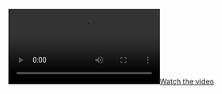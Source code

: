 [![Watch the video](https://github.com/AdarshBelnekar/Amrutam_Assignment/blob/main/public/compress_video.mp4)](https://github.com/AdarshBelnekar/Amrutam_Assignment/blob/main/public/compress_video.mp4)

